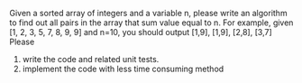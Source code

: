 Given a sorted array of integers and a variable n, please write an algorithm to find out all pairs in the array that sum value equal to n.
For example,
given [1, 2, 3, 5, 7, 8, 9, 9] and n=10,
you should output [1,9], [1,9], [2,8], [3,7]
Please
1. write the code and related unit tests.
2. implement the code with less time consuming method

